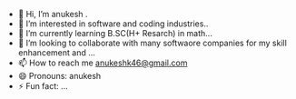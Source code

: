 - 👋 Hi, I’m anukesh .
- 👀 I’m interested in  software and coding industries..
- 🌱 I’m currently learning  B.SC(H+ Resarch) in math...
- 💞️ I’m looking to collaborate with many softwaore companies for my skill enhancement and ...
- 📫 How to reach me anukeshk46@gmail.com
- 😄 Pronouns: anukesh
- ⚡ Fun fact: ...

<!---
ANK2708/ANK2708 is a ✨ special ✨ repository because its `README.md` (this file) appears on your GitHub profile.
You can click the Preview link to take a look at your changes.
--->
